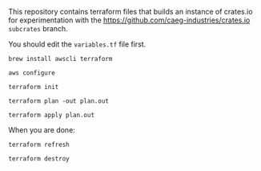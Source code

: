 This repository contains terraform files that builds an instance of crates.io for experimentation with the https://github.com/caeg-industries/crates.io `subcrates` branch.

You should edit the `variables.tf` file first.

```shell
brew install awscli terraform

aws configure

terraform init

terraform plan -out plan.out

terraform apply plan.out

```


When you are done:

```shell
terraform refresh

terraform destroy

```
